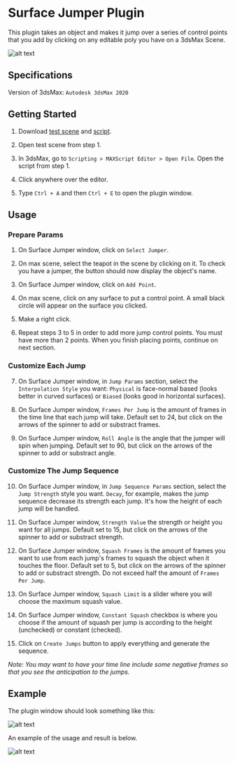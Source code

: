 # Surface Jumper Plugin

This plugin takes an object and makes it jump over a series of control points that you add by clicking on any editable poly you have on a 3dsMax Scene. <br />

![alt text](https://github.com/the-other-mariana/surface-jumper-plugin/blob/master/render/ad-gif.gif)<br />

## Specifications

Version of 3dsMax: `Autodesk 3dsMax 2020`

## Getting Started

1. Download [test scene](https://github.com/the-other-mariana/surface-jumper-plugin/blob/master/test-scene-raycast.max) and [script](https://github.com/the-other-mariana/surface-jumper-plugin/blob/master/surface-jumper.ms). <br />

2. Open test scene from step 1. <br />

3. In 3dsMax, go to `Scripting > MAXScript Editor > Open File`. Open the script from step 1. <br />

4. Click anywhere over the editor. <br />

5. Type `Ctrl + A` and then `Ctrl + E` to open the plugin window. <br />

## Usage

### Prepare Params 

1. On Surface Jumper window, click on `Select Jumper`. <br />

2. On max scene, select the teapot in the scene by clicking on it. To check you have a jumper, the button should now display the object's name. <br />

3. On Surface Jumper window, click on `Add Point`. <br />

4. On max scene, click on any surface to put a control point. A small black circle will appear on the surface you clicked. <br />

5. Make a right click. <br />

6. Repeat steps 3 to 5 in order to add more jump control points. You must have more than 2 points. When you finish placing points, continue on next section. <br />

### Customize Each Jump

7. On Surface Jumper window, in `Jump Params` section, select the `Interpolation Style` you want: `Physical` is face-normal based (looks better in curved surfaces) or `Biased` (looks good in horizontal surfaces). <br />

8. On Surface Jumper window, `Frames Per Jump` is the amount of frames in the time line that each jump will take. Default set to 24, but click on the arrows of the spinner to add or substract frames. <br />

9. On Surface Jumper window, `Roll Angle` is the angle that the jumper will spin when jumping. Default set to 90, but click on the arrows of the spinner to add or substract angle. <br />

### Customize The Jump Sequence

10. On Surface Jumper window, in `Jump Sequence Params` section, select the `Jump Strength` style you want. `Decay`, for example, makes the jump sequence decrease its strength each jump. It's how the height of each jump will be handled. <br />

11. On Surface Jumper window, `Strength Value` the strength or height you want for all jumps. Default set to 15, but click on the arrows of the spinner to add or substract strength. <br />

12. On Surface Jumper window, `Squash Frames` is the amount of frames you want to use from each jump's frames to squash the object when it touches the floor. Default set to 5, but click on the arrows of the spinner to add or substract strength. Do not exceed half the amount of `Frames Per Jump`. <br />

13. On Surface Jumper window, `Squash Limit` is a slider where you will choose the maximum squash value. <br />

14. On Surface Jumper window, `Constant Squash` checkbox is where you choose if the amount of squash per jump is according to the height (unchecked) or constant (checked). <br />

15. Click on `Create Jumps` button to apply everything and generate the sequence. <br />

*Note: You may want to have your time line include some negative frames so that you see the anticipation to the jumps.* <br />

## Example

The plugin window should look something like this: <br />

![alt text](https://github.com/the-other-mariana/surface-jumper-plugin/blob/master/images/window.png?raw=true) <br />

An example of the usage and result is below. <br />

![alt text](https://github.com/the-other-mariana/surface-jumper-plugin/blob/master/images/example-gif.gif)<br />
